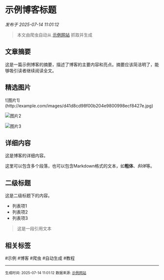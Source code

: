 # 示例博客标题

*发布于 2025-07-14 11:01:12*

> 本文由爬虫自动从 [示例网站](https://example.com/article) 抓取并生成

## 文章摘要

<div class="summary-box">
这是一篇示例博客的摘要，描述了博客的主要内容和亮点。摘要应该简洁明了，能够吸引读者继续阅读全文。
</div>

## 精选图片

<div class="image-gallery">
![图片1](http://example.com/images/d41d8cd98f00b204e9800998ecf8427e.jpg)

![图片2](http://example.com/images/d41d8cd98f00b204e9800998ecf8427e.jpg)

![图片3](http://example.com/images/d41d8cd98f00b204e9800998ecf8427e.jpg)


</div>

## 详细内容

<div class="content">
这是博客的详细内容。

这里可以包含多个段落，也可以包含Markdown格式的文本，如**粗体**、*斜体*等。

## 二级标题

这是二级标题下的内容。

- 列表项1
- 列表项2
- 列表项3

> 这是一段引用文本
</div>

## 相关标签

<div class="tags">
#示例 #博客 #爬虫 #自动生成 #教程
</div>

---

<footer>
<small>生成时间: 2025-07-14 11:01:12</small>
<small>数据来源: <a href="https://example.com/article">示例网站</a></small>
</footer>